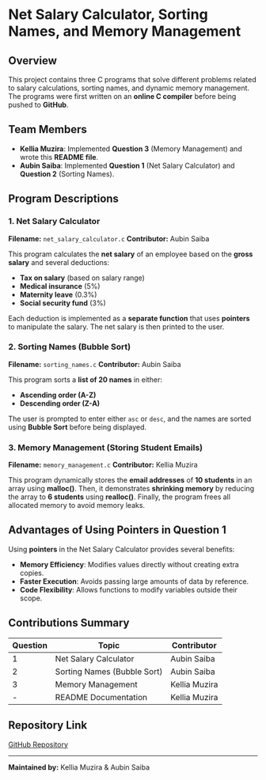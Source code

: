 # Net Salary Calculator, Sorting Names, and Memory Management

## Overview
This project contains three C programs that solve different problems related to salary calculations, sorting names, and dynamic memory management. The programs were first written on an **online C compiler** before being pushed to **GitHub**.

## Team Members
- **Kellia Muzira**: Implemented **Question 3** (Memory Management) and wrote this **README file**.
- **Aubin Saiba**: Implemented **Question 1** (Net Salary Calculator) and **Question 2** (Sorting Names).

## Program Descriptions
### 1. Net Salary Calculator
**Filename:** `net_salary_calculator.c`
**Contributor:** Aubin Saiba

This program calculates the **net salary** of an employee based on the **gross salary** and several deductions:
- **Tax on salary** (based on salary range)
- **Medical insurance** (5%)
- **Maternity leave** (0.3%)
- **Social security fund** (3%)

Each deduction is implemented as a **separate function** that uses **pointers** to manipulate the salary. The net salary is then printed to the user.

### 2. Sorting Names (Bubble Sort)
**Filename:** `sorting_names.c`
**Contributor:** Aubin Saiba

This program sorts a **list of 20 names** in either:
- **Ascending order (A-Z)**
- **Descending order (Z-A)**

The user is prompted to enter either `asc` or `desc`, and the names are sorted using **Bubble Sort** before being displayed.

### 3. Memory Management (Storing Student Emails)
**Filename:** `memory_management.c`
**Contributor:** Kellia Muzira

This program dynamically stores the **email addresses** of **10 students** in an array using **malloc()**. Then, it demonstrates **shrinking memory** by reducing the array to **6 students** using **realloc()**. Finally, the program frees all allocated memory to avoid memory leaks.


## Advantages of Using Pointers in Question 1
Using **pointers** in the Net Salary Calculator provides several benefits:
- **Memory Efficiency**: Modifies values directly without creating extra copies.
- **Faster Execution**: Avoids passing large amounts of data by reference.
- **Code Flexibility**: Allows functions to modify variables outside their scope.

## Contributions Summary
| Question | Topic | Contributor |
|----------|-----------------------------|----------------|
| 1 | Net Salary Calculator | Aubin Saiba |
| 2 | Sorting Names (Bubble Sort) | Aubin Saiba |
| 3 | Memory Management | Kellia Muzira |
| - | README Documentation | Kellia Muzira |

## Repository Link
[GitHub Repository](<https://github.com/Mkellia/wk9assignment.git>)

---
**Maintained by:** Kellia Muzira & Aubin Saiba


